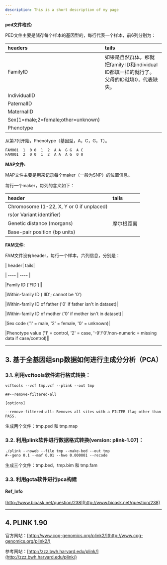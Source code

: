 ```yaml
---
description: This is a short description of my page
---
```


**ped文件格式:**

PED文件主要是储存每个样本的基因型的，每行代表一个样本，前6列分别为：

| headers | tails |
| :--- | :--- |
| FamilyID | 如果是自然群体，那就把family ID和individual ID都填一样的就行了。父母的ID就填0，代表缺失。 |
| IndividualID |  |
| PaternalID |  |
| MaternalID |  |
| Sex\(1=male;2=female;other=unknown\) |  |
| Phenotype |  |

从第7列开始，Phenotype（基因型，A，C，G，T）。

```
FAM001  1  0 0  1  2  A A  G G  A C
FAM001  2  0 0  1  2  A A  A G  0 0
```

**MAP文件:**

MAP文件主要是用来记录每个maker（一般为SNP）的位置信息。

每行一个maker，每列的含义如下：

| header | tails |
| :--- | :--- |
| Chromosome \(1-22, X, Y or 0 if unplaced\) |  |
| rs\(or Variant identifier\) |  |
| Genetic distance \(morgans\) | 摩尔根距离 |
| Base-pair position \(bp units\) |  |

**FAM文件:**

FAM文件没有header，每行一个样本，六列信息，分别是：

\| header\| tails\|

\| ---- \| ---- \|

\|Family ID \('FID'\)\|\|

\|Within-family ID \('IID'; cannot be '0'\)

\|Within-family ID of father \('0' if father isn't in dataset\)\|

\|Within-family ID of mother \('0' if mother isn't in dataset\)\|

\|Sex code \('1' = male, '2' = female, '0' = unknown\)\|

\|Phenotype value \('1' = control, '2' = case, '-9'/'0'/non-numeric = missing data if case/control\)\|\|

---

## 3. 基于全基因组snp数据如何进行主成分分析（PCA）

### 3.1. 利用vcftools软件进行格式转换：

```
vcftools --vcf tmp.vcf --plink --out tmp

##--remove-filtered-all
```

```
[options]

--remove-filtered-all: Removes all sites with a FILTER flag other than PASS.
```

生成两个文件：tmp.ped 和 tmp.map

### 3.2. 利用plink软件进行数据格式转换\(version: plink-1.07\)：

```
./plink --noweb --file tmp --make-bed --out tmp
#--geno 0.1 --maf 0.01 --hwe 0.000001 --recode
```

生成三个文件：tmp.bed，tmp.bim 和 tmp.fam

### 3.3. 利用gcta软件进行pca构建

#### Ref\_Info

[http://www.bioask.net/question/238](http://www.bioask.net/question/238)

---

## 4. PLINK 1.90

官方网站：[http://www.cog-genomics.org/plink2/](http://www.cog-genomics.org/plink2/)

参考网站：[http://zzz.bwh.harvard.edu/plink/](http://zzz.bwh.harvard.edu/plink/)

